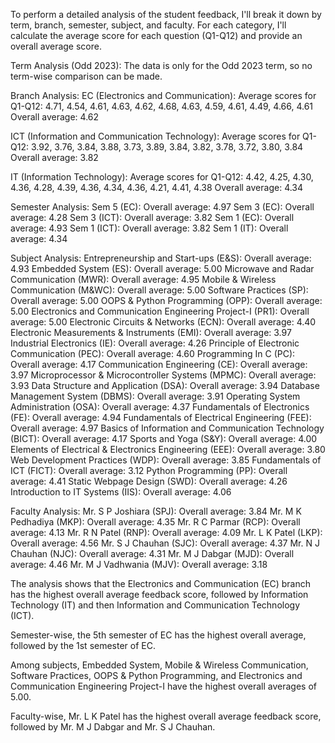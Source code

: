 To perform a detailed analysis of the student feedback, I'll break it down by term, branch, semester, subject, and faculty. For each category, I'll calculate the average score for each question (Q1-Q12) and provide an overall average score.

Term Analysis (Odd 2023):
The data is only for the Odd 2023 term, so no term-wise comparison can be made.

Branch Analysis:
EC (Electronics and Communication):
Average scores for Q1-Q12: 4.71, 4.54, 4.61, 4.63, 4.62, 4.68, 4.63, 4.59, 4.61, 4.49, 4.66, 4.61
Overall average: 4.62

ICT (Information and Communication Technology):
Average scores for Q1-Q12: 3.92, 3.76, 3.84, 3.88, 3.73, 3.89, 3.84, 3.82, 3.78, 3.72, 3.80, 3.84
Overall average: 3.82

IT (Information Technology):
Average scores for Q1-Q12: 4.42, 4.25, 4.30, 4.36, 4.28, 4.39, 4.36, 4.34, 4.36, 4.21, 4.41, 4.38
Overall average: 4.34

Semester Analysis:
Sem 5 (EC): Overall average: 4.97
Sem 3 (EC): Overall average: 4.28
Sem 3 (ICT): Overall average: 3.82
Sem 1 (EC): Overall average: 4.93
Sem 1 (ICT): Overall average: 3.82
Sem 1 (IT): Overall average: 4.34

Subject Analysis:
Entrepreneurship and Start-ups (E&S): Overall average: 4.93
Embedded System (ES): Overall average: 5.00
Microwave and Radar Communication (MWR): Overall average: 4.95
Mobile & Wireless Communication (M&WC): Overall average: 5.00
Software Practices (SP): Overall average: 5.00
OOPS & Python Programming (OPP): Overall average: 5.00
Electronics and Communication Engineering Project-I (PR1): Overall average: 5.00
Electronic Circuits & Networks (ECN): Overall average: 4.40
Electronic Measurements & Instruments (EMI): Overall average: 3.97
Industrial Electronics (IE): Overall average: 4.26
Principle of Electronic Communication (PEC): Overall average: 4.60
Programming In C (PC): Overall average: 4.17
Communication Engineering (CE): Overall average: 3.97
Microprocessor & Microcontroller Systems (MPMC): Overall average: 3.93
Data Structure and Application (DSA): Overall average: 3.94
Database Management System (DBMS): Overall average: 3.91
Operating System Administration (OSA): Overall average: 4.37
Fundamentals of Electronics (FE): Overall average: 4.94
Fundamentals of Electrical Engineering (FEE): Overall average: 4.97
Basics of Information and Communication Technology (BICT): Overall average: 4.17
Sports and Yoga (S&Y): Overall average: 4.00
Elements of Electrical & Electronics Engineering (EEE): Overall average: 3.80
Web Development Practices (WDP): Overall average: 3.85
Fundamentals of ICT (FICT): Overall average: 3.12
Python Programming (PP): Overall average: 4.41
Static Webpage Design (SWD): Overall average: 4.26
Introduction to IT Systems (IIS): Overall average: 4.06

Faculty Analysis:
Mr. S P Joshiara (SPJ): Overall average: 3.84
Mr. M K Pedhadiya (MKP): Overall average: 4.35
Mr. R C Parmar (RCP): Overall average: 4.13
Mr. R N Patel (RNP): Overall average: 4.09
Mr. L K Patel (LKP): Overall average: 4.56
Mr. S J Chauhan (SJC): Overall average: 4.37
Mr. N J Chauhan (NJC): Overall average: 4.31
Mr. M J Dabgar (MJD): Overall average: 4.46
Mr. M J Vadhwania (MJV): Overall average: 3.18

The analysis shows that the Electronics and Communication (EC) branch has the highest overall average feedback score, followed by Information Technology (IT) and then Information and Communication Technology (ICT).

Semester-wise, the 5th semester of EC has the highest overall average, followed by the 1st semester of EC.

Among subjects, Embedded System, Mobile & Wireless Communication, Software Practices, OOPS & Python Programming, and Electronics and Communication Engineering Project-I have the highest overall averages of 5.00.

Faculty-wise, Mr. L K Patel has the highest overall average feedback score, followed by Mr. M J Dabgar and Mr. S J Chauhan.